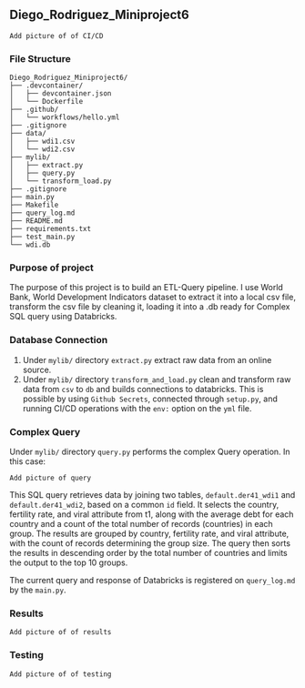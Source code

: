 ## Diego_Rodriguez_Miniproject6
`Add picture of of CI/CD`

### File Structure
```
Diego_Rodriguez_Miniproject6/
├── .devcontainer/
│   ├── devcontainer.json
│   └── Dockerfile
├── .github/
│   └── workflows/hello.yml
├── .gitignore
├── data/
│   ├── wdi1.csv
│   └── wdi2.csv
├── mylib/
│   ├── extract.py
│   ├── query.py
│   └── transform_load.py
├── .gitignore
├── main.py
├── Makefile
├── query_log.md
├── README.md
├── requirements.txt
├── test_main.py
└── wdi.db
```

### Purpose of project
The purpose of this project is to build an ETL-Query pipeline. I use World Bank, World Development Indicators dataset to extract it into a local csv file, transform the csv file by cleaning it, loading it into a .db ready for Complex SQL query using Databricks.

### Database Connection
1. Under `mylib/` directory `extract.py` extract raw data from an online source. 
2. Under `mylib/` directory `transform_and_load.py` clean and transform raw data from `csv` to `db` and builds connections to databricks. This is possible by using `Github Secrets`, connected through `setup.py`, and running CI/CD operations with the `env:` option on the `yml` file. 

### Complex Query
Under `mylib/` directory `query.py` performs the complex Query operation. In this case: 

`Add picture of query`

This SQL query retrieves data by joining two tables, `default.der41_wdi1` and `default.der41_wdi2`, based on a common `id` field. It selects the country, fertility rate, and viral attribute from t1, along with the average debt for each country and a count of the total number of records (countries) in each group. The results are grouped by country, fertility rate, and viral attribute, with the count of records determining the group size. The query then sorts the results in descending order by the total number of countries and limits the output to the top 10 groups. 

The current query and response of Databricks is registered on `query_log.md` by the `main.py`. 

### Results

`Add picture of of results`

### Testing

`Add picture of of testing`

